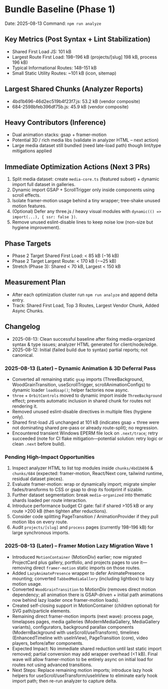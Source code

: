 # Bundle Baseline (Phase 1)

Date: 2025-08-13
Command: `npm run analyze`

## Key Metrics (Post Syntax + Lint Stabilization)
- Shared First Load JS: 101 kB
- Largest Route First Load: 198–196 kB (projects/[slug] 198 kB, process 196 kB)
- Typical Informational Routes: 148–151 kB
- Small Static Utility Routes: ~101 kB (icon, sitemap)

## Largest Shared Chunks (Analyzer Reports)
- 4bd1b696-46d2ec519b4f23f7.js: 53.2 kB (vendor composite)
- 684-2598bfeb396df75b.js: 45.9 kB (vendor composite)

## Heavy Contributors (Inference)
- Dual animation stacks: gsap + framer-motion
- Potential 3D / rich media libs (validate in analyzer HTML – next action)
- Large media dataset still bundled (need late-load path) though lint/type mitigations applied

## Immediate Optimization Actions (Next 3 PRs)
1. Split media dataset: create `media-core.ts` (featured subset) + dynamic import full dataset in galleries.
2. Dynamic import GSAP + ScrollTrigger only inside components using scroll effects.
3. Isolate framer-motion usage behind a tiny wrapper; tree-shake unused motion features.
4. (Optional) Defer any three.js / heavy visual modules with `dynamic(() => import(...), { ssr: false })`.
5. Remove unused eslint-disable lines to keep noise low (non-size but hygiene improvement).

## Phase Targets
- Phase 2 Target Shared First Load: < 85 kB (−16 kB)
- Phase 2 Target Largest Route: < 170 kB (−~25 kB)
- Stretch (Phase 3): Shared < 70 kB, Largest < 150 kB

## Measurement Plan
- After each optimization cluster run `npm run analyze` and append delta entry.
- Track: Shared First Load, Top 3 Routes, Largest Vendor Chunk, Added Async Chunks.

## Changelog
- 2025-08-13: Clean successful baseline after fixing media-organized syntax & type issues; analyzer HTML generated for client/node/edge.
- 2025-08-12: Initial (failed build due to syntax) partial reports; not canonical.

### 2025-08-13 (Later) – Dynamic Animation & 3D Deferral Pass
- Converted all remaining static `gsap` imports (ThreeBackground, WoodGrainTransition, useScrollTrigger, scrollAnimationConfigs) to dynamic loader `loadGsap()`; helper factories now async.
- `three` + `OrbitControls` moved to dynamic import inside `ThreeBackground` effect; prevents automatic inclusion in shared chunk for routes not rendering it.
- Removed unused eslint-disable directives in multiple files (hygiene only).
- Shared first-load JS unchanged at 101 kB (indicates gsap + three were not dominating shared pre-pass or already route-split); no regression.
- Encountered transient Windows EPERM file lock on `.next/trace`; retry succeeded (note for CI flake mitigation—potential solution: retry logic or clean `.next` before build).

### Pending High-Impact Opportunities
1. Inspect analyzer HTML to list top modules inside `chunks/4bd1b696` & `chunks/684` (expected: framer-motion, React/Next core, tailwind runtime, residual dataset pieces).
2. Evaluate framer-motion: wrap or dynamically import; migrate simpler fades/transforms to CSS or gsap to drop its footprint if sizable.
3. Further dataset segmentation: break `media-organized` into thematic shards loaded per route interaction.
4. Introduce performance budget CI gate: fail if shared >105 kB or any route >200 kB (then tighten after reductions).
5. Consider code splitting PageTransition / AnimationProvider if they pull motion libs on every route.
6. Audit `projects/[slug]` and `process` pages (currently 198–196 kB) for large synchronous imports.

### 2025-08-13 (Later) – Framer Motion Lazy Migration Wave 1
- Introduced `MotionContainer` (MotionDiv) earlier; now migrated ProjectCard plus gallery, portfolio, and projects pages to use it—removing direct `framer-motion` static imports on those routes.
- Added `LazyAnimatePresence` wrapper to defer AnimatePresence mounting; converted `TabbedMediaGallery` (including lightbox) to lazy motion usage.
- Converted `WoodGrainTransition` to MotionDiv (removes direct motion dependency; all animation there is GSAP-driven + initial path animations now behind lazy loader once framer-motion loads).
- Created self-closing support in MotionContainer (children optional) for SVG path/particle elements.
- Remaining direct framer-motion imports (next wave): process page, timelapses pages, media galleries (ModernMediaGallery, MediaGallery variants), configurators, background parallax components (ModernBackground with useScroll/useTransform), timelines (EnhancedTimeline with useInView), PageTransition (core), video players, before/after components.
- Expected Impact: No immediate shared reduction until last static import removed; partial conversion may add wrapper overhead (<1 kB). Final wave will allow framer-motion to be entirely async on initial load for routes not using advanced transitions.
- Next Steps: Replace remaining motion imports; introduce lazy hook helpers for useScroll/useTransform/useInView to eliminate early hook import path; then re-run analyzer to capture delta.
